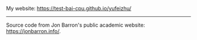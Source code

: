My website: https://test-bai-cpu.github.io/yufeizhu/

---
Source code from Jon Barron's public academic website: https://jonbarron.info/.
